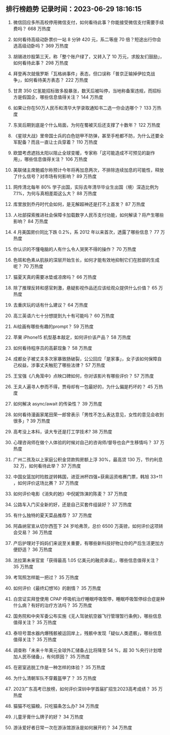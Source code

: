 
## 排行榜趋势 记录时间：2023-06-29 18:16:15
  
  1. 微信回应多所高校停用微信支付，如何看待此事？你能接受微信支付需要手续费吗？ 668 万热度
    
  2. 如何看待高级动卧票价一站 8 分钟 420 元，系二等座 70 倍？短途出行你会选高级动卧吗？ 369 万热度
    
  3. 胡锡进炒股第三天，称「整个账户绿了，又转入了 10 万元，求股友们鼓励」，如何看待此事？ 298 万热度
    
  4. 拜登再次就俄罗斯「瓦格纳事件」表态，但口误称「普京正输掉伊拉克战争」，如何看待美方表态？ 222 万热度
    
  5. 甘肃 350 亿氢能招标致多股暴涨，数天后被叫停，当地称备案违规，而招标方是假国企，哪些信息值得关注？ 144 万热度
    
  6. 如果让你在50万人民币和清华大学录取通知书二选一你会选哪个？ 133 万热度
    
  7. 东吴后期到底是个什么局面，为何在蜀被灭后还支撑了十数年？ 122 万热度
    
  8. 《星球大战》里帝国士兵的白色铠甲不防弹，甚至手枪都不防，为什么还要全军配备？而且一直让士兵穿着？ 110 万热度
    
  9. 欧盟考虑遮挡太阳以阻止全球变暖，专家称「这可能造成不可预见的副作用」，哪些信息值得关注？ 106 万热度
    
  10. 美联储主席鲍威尔称预计今年将再加息两次，不排除连续加息的可能性，释放了什么信号？对市场有何影响？ 89 万热度
    
  11. 网传清北每年 80% 学子出国，实际去年清华毕业生出国（境）深造比例为7.1%，为何与真相差距这么大？ 88 万热度
    
  12. 库里放到乔丹时代会如何，是无解超神还是打不上首发？ 87 万热度
    
  13. 人社部探索推进社会保障卡加载数字人民币支付功能，如何解读？将产生哪些影响？ 84 万热度
    
  14. 4 月美国房价同比下跌 0.2%，系 2012 年以来首次，透露了哪些信息？ 77 万热度
    
  15. 你认识的不懂电脑的人有什么令人哭笑不得的操作？ 70 万热度
    
  16. 色斑和色素从肌肤的深层开始生长，如何才能有效地抑制它们在脸部的生成呢？ 70 万热度
    
  17. 猫夏天真的需要冰垫或凉席吗？ 66 万热度
    
  18. 除了推理反转和感官刺激，悬疑影视作品还应该给观众提供什么价值？ 65 万热度
    
  19. 去重庆玩的话有什么建议？ 64 万热度
    
  20. 高三英语六七十分想提到九十有可能吗？ 60 万热度
    
  21. Ai绘画有哪些有趣的prompt？ 59 万热度
    
  22. 苹果 iPhone15 机型基本敲定，如何评价该产品？ 58 万热度
    
  23. 如何看待程序员的高薪现象？ 58 万热度
    
  24. 成都女子被丈夫多次家暴致肠破裂，公公回应「是家事」，女子该如何保障自己权益，涉事丈夫触犯了哪些法律？ 57 万热度
    
  25. 王宝强《八角笼中》点映口碑如何，你对该影片有哪些评价？ 57 万热度
    
  26. 王夫人遍寻人参而不得，贾母却有一包最好的，为什么偏是朽坏的？ 45 万热度
    
  27. 如何解决 async/await 的传染性？ 39 万热度
    
  28. 如何看待漫画家尾田荣一郎曾表示「男性不怎么表达意见，女性的意见会收到很多」? 39 万热度
    
  29. 高考没上本科，读大专还是打工学技术? 38 万热度
    
  30. 心理咨询师在做个人体验的时候对自己的咨询师/督导也会产生移情吗？ 37 万热度
    
  31. 广州二孩及以上家庭公积金贷款购房额上浮 30%，最高贷 130 万，节约利息 32 万，如何看待此举？ 37 万热度
    
  32. 中国女篮加时险胜逆转韩国，进亚洲杯四强+获奥运资格赛门票，韩旭 33+11 ，如何评价这场比赛？ 37 万热度
    
  33. 如何评价电影《消失的她》中倪妮饰演的陈麦？ 37 万热度
    
  34. 公路车入门买全新的好，还是自己买套件组装好？ 37 万热度
    
  35. 有什么独特的夏天菜品推荐？ 37 万热度
    
  36. 阿森纳官宣从切尔西签下 24 岁哈弗茨，总价 6500 万英镑，如何评价这项转会交易？ 36 万热度
    
  37. 产后护理对于妈妈们来说至关重要，有哪些新科技好物让你的产后生活更加方便舒适？ 36 万热度
    
  38. 法拉第未来官宣「获得最高 1.05 亿美元的融资承诺」，哪些信息值得关注？ 35 万热度
    
  39. 考驾照怎样能一把过？ 35 万热度
    
  40. 如何评价《最终幻想16》的剧情？ 35 万热度
    
  41. 白宫证实拜登使用 CPAP 呼吸机治疗睡眠呼吸暂停，睡眠呼吸暂停综合症是种什么病？有好的治疗方法吗？ 35 万热度
    
  42. 国务院和中央军委公布实施《无人驾驶航空器飞行管理暂行条例》，哪些信息值得关注？ 35 万热度
    
  43. 泰坦号潜水器内爆残骸被运回岸上，残骸中发现「疑似人类遗骸」，哪些信息值得关注？ 35 万热度
    
  44. 调查称「未来十年美元全球外汇储备占比将降至 54 %，超 30 %央行计划增加人民币储备」，有何原因？ 35 万热度
    
  45. 在密室逃脱工作是一种怎样的体验？ 35 万热度
    
  46. 为什么清朝军队不穿戴盔甲了？ 35 万热度
    
  47. 2023广东高考已放榜，如何评价深圳中学首届扩招生2023高考成绩？ 35 万热度
    
  48. 猫猫不吃猫粮，只吃猫条怎么办? 34 万热度
    
  49. 儿童牙膏什么牌子的好？ 34 万热度
    
  50. 游泳爱好者日常一次在游泳馆游泳是如何展开的？ 34 万热度
    